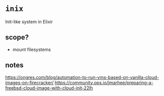 # `inix`

Init-like system in Elixir

## scope?

- mount filesystems

## notes

https://ongres.com/blog/automation-to-run-vms-based-on-vanilla-cloud-images-on-firecracker/
https://community.ops.io/jmarhee/preparing-a-freebsd-cloud-image-with-cloud-init-22lh
